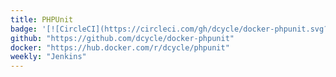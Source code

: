 ```yaml
---
title: PHPUnit
badge: '[![CircleCI](https://circleci.com/gh/dcycle/docker-phpunit.svg?style=svg)](https://circleci.com/gh/dcycle/docker-phpunit)'
github: "https://github.com/dcycle/docker-phpunit"
docker: "https://hub.docker.com/r/dcycle/phpunit"
weekly: "Jenkins"
---
```

